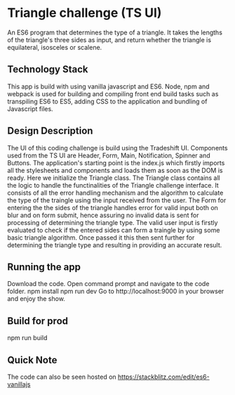 # Triangle challenge (TS UI)
An ES6 program that determines the type of a triangle. It takes the lengths of the triangle's three sides as input, and return whether the triangle is equilateral, isosceles or scalene.

## Technology Stack
This app is build with using vanilla javascript and ES6. Node, npm and webpack is used for building and compiling front end build tasks such as transpiling ES6 to ES5, adding CSS to the application and bundling of Javascript files.

## Design Description
The UI of this coding challenge is build using the Tradeshift UI. Components used from the TS UI are Header, Form, Main, Notification, Spinner and Buttons.
The application's starting point is the index.js which firstly imports all the stylesheets and components and loads them as soon as the DOM is ready.
Here we initialize the Triangle class. The Triangle class contains all the logic to handle the functinalities of the Triangle challenge interface. It consists of all the error handling mechanism and the algorithm to calculate the type of the traingle using the input received from the user. The Form for entering the the sides of the triangle handles error for valid input both on blur and on form submit, hence assuring no invalid data is sent for processing of determining the triangle type. The valid user input is firstly evaluated to check if the entered sides can form a traingle by using some basic triangle algorithm. Once passed it this then sent further for determining the triangle type and resulting in providing an accurate result.

## Running the app
Download the code.
Open command prompt and navigate to the code folder.
npm install
npm run dev
Go to http://localhost:9000 in your browser and enjoy the show.

## Build for prod
npm run build

## Quick Note
The code can also be seen hosted on https://stackblitz.com/edit/es6-vanillajs
